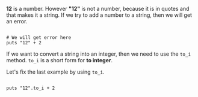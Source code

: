 **12** is a number.
However **"12"** is not a number,
because it is in quotes and
that makes it a string.
If we try to add a number
to a string, then we will get an error.

<codeblock language="ruby" type="lesson">
<code>
# We will get error here
puts "12" + 2
</code>
</codeblock>

If we want to convert a string
into an integer, then we need
to use the `to_i` method.
`to_i` is a short form for **to integer**.

Let's fix the last example
by using `to_i`.

<codeblock language="ruby" type="lesson">
<code>
puts "12".to_i + 2
</code>
</codeblock>